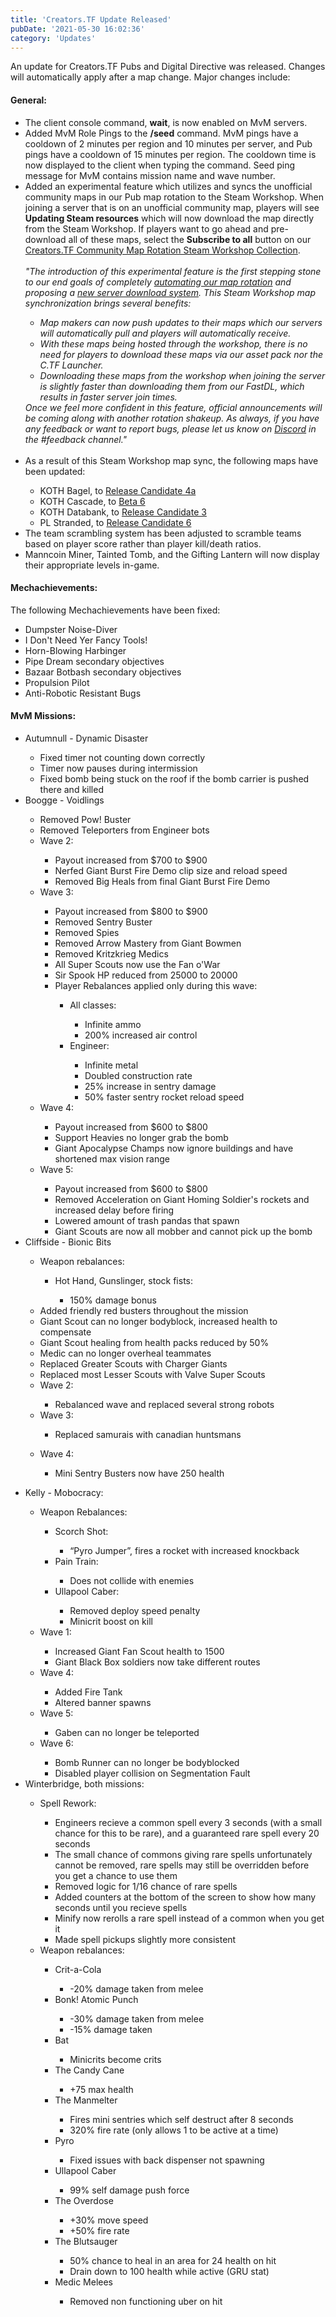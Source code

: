 ```yaml
---
title: 'Creators.TF Update Released'
pubDate: '2021-05-30 16:02:36'
category: 'Updates'
---
```


<p>An update for Creators.TF Pubs and Digital Directive was released. Changes will automatically apply after a map change. Major changes include:</p>
<h4>General:</h4>
<ul>
<li> The client console command, <b>wait</b>, is now enabled on MvM servers.</li>
<li>Added MvM Role Pings to the <b>/seed</b> command. MvM pings have a cooldown of 2 minutes per region and 10 minutes per server, and Pub pings have a cooldown of 15 minutes per region. The cooldown time is now displayed to the client when typing the command. Seed ping message for MvM contains mission name and wave number.</li>
<li>Added an experimental feature which utilizes and syncs the unofficial community maps in our Pub map rotation to the Steam Workshop. When joining a server that is on an unofficial community map, players will see <b>Updating Steam resources</b> which will now download the map directly from the Steam Workshop. If players want to go ahead and pre-download all of these maps, select the <b>Subscribe to all</b> button on our <a href='https://steamcommunity.com/sharedfiles/filedetails/?id=2497987297' target='_blank'>Creators.TF Community Map Rotation Steam Workshop Collection</a>.</li>
<br>
<div class="quoteFromSomeone">
<i>"The introduction of this experimental feature is the first stepping stone to our end goals of completely <a href='' target='_blank'>automating our map rotation</a> and proposing a <a href='' target='_blank'>new server download system</a>. This Steam Workshop map synchronization brings several benefits:
<ul>
<li>Map makers can now push updates to their maps which our servers will automatically pull and players will automatically receive.</li>
<li>With these maps being hosted through the workshop, there is no need for players to download these maps via our asset pack nor the C.TF Launcher.</li>
<li>Downloading these maps from the workshop when joining the server is slightly faster than downloading them from our FastDL, which results in faster server join times.</li>
</ul>
Once we feel more confident in this feature, official announcements will be coming along with another rotation shakeup. As always, if you have any feedback or want to report bugs, please let us know on <a href='' target='_blank'>Discord</a> in the #feedback channel."</i>
</div>
<br>
<li>As a result of this Steam Workshop map sync, the following maps have been updated:</li>
<ul>
<li>KOTH Bagel, to <a href='https://steamcommunity.com/sharedfiles/filedetails/?id=2056802978' target='_blank'>Release Candidate 4a</a></li>
<li>KOTH Cascade, to <a href='https://steamcommunity.com/sharedfiles/filedetails/changelog/1133407330' target='_blank'>Beta 6</a></li>
<li>KOTH Databank, to <a href='https://steamcommunity.com/sharedfiles/filedetails/changelog/2112251255' target='_blank'>Release Candidate 3</a></li>
<li>PL Stranded, to <a href='https://steamcommunity.com/sharedfiles/filedetails/changelog/1481954279' target='_blank'>Release Candidate 6</a></li>
</ul>
<li>The team scrambling system has been adjusted to scramble teams based on player score rather than player kill/death ratios.</li>
<li>Manncoin Miner, Tainted Tomb, and the Gifting Lantern will now display their appropriate levels in-game.</li>
</ul>
<h4>Mechachievements:</h4>
The following Mechachievements have been fixed:
<ul>
<li>Dumpster Noise-Diver</li>
<li>I Don't Need Yer Fancy Tools!</li>
<li>Horn-Blowing Harbinger</li>
<li>Pipe Dream secondary objectives</li>
<li>Bazaar Botbash secondary objectives</li>
<li>Propulsion Pilot</li>
<li>Anti-Robotic Resistant Bugs</li>
</ul>
<h4>MvM Missions:</h4>
<ul>
<li>Autumnull - Dynamic Disaster</li>
<ul>
<li>Fixed timer not counting down correctly</li>
<li>Timer now pauses during intermission</li>
<li>Fixed bomb being stuck on the roof if the bomb carrier is pushed there and killed</li>
</ul>
<li>Boogge - Voidlings</li>
<ul>
<li>Removed Pow! Buster</li>
<li>Removed Teleporters from Engineer bots</li>
<li>Wave 2:</li>
<ul>
<li>Payout increased from &#36;700 to &#36;900</li>
<li>Nerfed Giant Burst Fire Demo clip size and reload speed</li>
<li>Removed Big Heals from final Giant Burst Fire Demo</li>
</ul>
<li>Wave 3:</li>
<ul>
<li>Payout increased from &#36;800 to &#36;900</li>
<li>Removed Sentry Buster</li>
<li>Removed Spies</li>
<li>Removed Arrow Mastery from Giant Bowmen</li>
<li>Removed Kritzkrieg Medics</li>
<li>All Super Scouts now use the Fan o'War</li>
<li>Sir Spook HP reduced from 25000 to 20000</li>
<li>Player Rebalances applied only during this wave:</li>
<ul>
<li>All classes:</li>
<ul>
<li>Infinite ammo</li>
<li>200% increased air control</li>
</ul>
<li>Engineer:</li>
<ul>
<li>Infinite metal</li>
<li>Doubled construction rate</li>
<li>25% increase in sentry damage</li>
<li>50% faster sentry rocket reload speed</li>
</ul>
</ul>
</ul>
<li>Wave 4:</li>
<ul>
<li>Payout increased from &#36;600 to &#36;800</li>
<li>Support Heavies no longer grab the bomb</li>
<li>Giant Apocalypse Champs now ignore buildings and have shortened max vision range</li>
</ul>
<li>Wave 5:</li>
<ul>
<li>Payout increased from &#36;600 to &#36;800</li>
<li>Removed Acceleration on Giant Homing Soldier's rockets and increased delay before firing</li>
<li>Lowered amount of trash pandas that spawn</li>
<li>Giant Scouts are now all mobber and cannot pick up the bomb</li>
</ul>
</ul>
<li>Cliffside - Bionic Bits</li>
<ul>
<li>Weapon rebalances:</li>
<ul>
<li>Hot Hand, Gunslinger, stock fists:</li>
<ul>
<li>150% damage bonus</li>
</ul>
</ul>
<li>Added friendly red busters throughout the mission&nbsp;</li>
<li>Giant Scout can no longer bodyblock, increased health to compensate&nbsp;</li>
<li>Giant Scout healing from health packs reduced by 50%</li>
<li>Medic can no longer overheal teammates</li>
<li>Replaced Greater Scouts with Charger Giants&nbsp;</li>
<li>Replaced most Lesser Scouts with Valve Super Scouts</li>
<li>Wave 2:&nbsp;</li>
<ul>
<li>Rebalanced wave and replaced several strong robots</li>
</ul>
<li>Wave 3:</li>
<ul>
<li>Replaced samurais with canadian huntsmans</li>
</ul>
</ul>
<ul>
<li>Wave 4:</li>
<ul>
<li>Mini Sentry Busters now have 250 health</li>
</ul>
</ul>
</ul>
<ul>
<li>Kelly - Mobocracy:</li>
<ul>
<li>Weapon Rebalances:</li>
<ul>
<li>Scorch Shot:</li>
<ul>
<li>&ldquo;Pyro Jumper&rdquo;, fires a rocket with increased knockback</li>
</ul>
<li>Pain Train:</li>
<ul>
<li>Does not collide with enemies</li>
</ul>
<li>Ullapool Caber:</li>
<ul>
<li>Removed deploy speed penalty</li>
<li>Minicrit boost on kill</li>
</ul>
</ul>
<li>Wave 1:</li>
<ul>
<li>Increased Giant Fan Scout health to 1500</li>
<li>Giant Black Box soldiers now take different routes</li>
</ul>
<li>Wave 4:</li>
<ul>
<li>Added Fire Tank</li>
<li>Altered banner spawns</li>
</ul>
<li>Wave 5:</li>
<ul>
<li>Gaben can no longer be teleported</li>
</ul>
<li>Wave 6:</li>
<ul>
<li>Bomb Runner can no longer be bodyblocked</li>
<li>Disabled player collision on Segmentation Fault</li>
</ul>
</ul>
<li>Winterbridge, both missions:</li>
<ul>
<li>Spell Rework:</li>
<ul>
<li>Engineers recieve a common spell every 3 seconds (with a small chance for this to be rare), and a guaranteed rare spell every 20 seconds</li>
<li>The small chance of commons giving rare spells unfortunately cannot be removed, rare spells may still be overridden before you get a chance to use them</li>
<li>Removed logic for 1/16 chance of rare spells</li>
<li>Added counters at the bottom of the screen to show how many seconds until you recieve spells</li>
<li>Minify now rerolls a rare spell instead of a common when you get it</li>
<li>Made spell pickups slightly more consistent</li>
</ul>
<li>Weapon rebalances:</li>
<ul>
<li>Crit-a-Cola</li>
<ul>
<li>-20% damage taken from melee</li>
</ul>
<li>Bonk! Atomic Punch</li>
<ul>
<li>-30% damage taken from melee</li>
<li>-15% damage taken</li>
</ul>
<li>Bat</li>
<ul>
<li>Minicrits become crits</li>
</ul>
<li>The Candy Cane</li>
<ul>
<li>+75 max health</li>
</ul>
<li>The Manmelter</li>
<ul>
<li>Fires mini sentries which self destruct after 8 seconds</li>
<li>320% fire rate (only allows 1 to be active at a time)</li>
</ul>
<li>Pyro</li>
<ul>
<li>Fixed issues with back dispenser not spawning</li>
</ul>
<li>Ullapool Caber</li>
<ul>
<li>99% self damage push force</li>
</ul>
<li>The Overdose</li>
<ul>
<li>+30% move speed</li>
<li>+50% fire rate</li>
</ul>
<li>The Blutsauger</li>
<ul>
<li>50% chance to heal in an area for 24 health on hit</li>
<li>Drain down to 100 health while active (GRU stat)</li>
</ul>
<li>Medic Melees</li>
<ul>
<li>Removed non functioning uber on hit</li>
</ul>
</ul>
</ul>
</ul>
